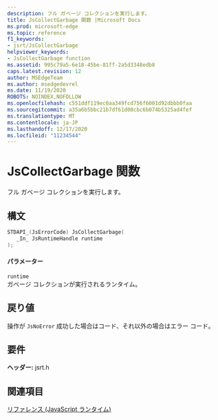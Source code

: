```yaml
---
description: フル ガベージ コレクションを実行します。
title: JsCollectGarbage 関数 |Microsoft Docs
ms.prod: microsoft-edge
ms.topic: reference
f1_keywords:
- jsrt/JsCollectGarbage
helpviewer_keywords:
- JsCollectGarbage function
ms.assetid: 995c79a5-6e18-45be-81ff-2a5d3348edb8
caps.latest.revision: 12
author: MSEdgeTeam
ms.author: msedgedevrel
ms.date: 11/19/2020
ROBOTS: NOINDEX,NOFOLLOW
ms.openlocfilehash: c551ddf119ec0aa349fcd756f6001d92dbbb0faa
ms.sourcegitcommit: a35a6b5bbc21b7df61d08cbc6b074b5325ad4fef
ms.translationtype: MT
ms.contentlocale: ja-JP
ms.lasthandoff: 12/17/2020
ms.locfileid: "11234544"
---
```

# JsCollectGarbage 関数

フル ガベージ コレクションを実行します。  
  
## 構文  
  
```cpp  
STDAPI_(JsErrorCode) JsCollectGarbage(  
   _In_ JsRuntimeHandle runtime  
);  
```  
  
#### パラメーター  
 `runtime`  
 ガベージ コレクションが実行されるランタイム。  
  
## 戻り値  
 操作が `JsNoError` 成功した場合はコード、それ以外の場合はエラー コード。  
  
## 要件  
 **ヘッダー:** jsrt.h  
  
## 関連項目  
 [リファレンス (JavaScript ランタイム)](../chakra-hosting/reference-javascript-runtime.md)
